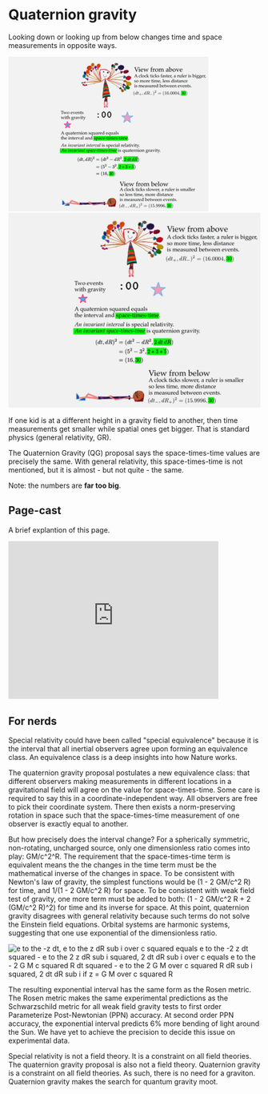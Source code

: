 # Quaternion gravity

Looking down or looking up from below changes time and space measurements in opposite ways.

<a id="single_1" href="../../images/QG_900.gif"
title="Four ways to see two events">
  <img class='visible-xs' src="../../images/QG_400.gif" alt="" />
  <img class='hidden-xs' src="../../images/QG_600.gif" alt="" /></a> 

If one kid is at a different height in a gravity field to another, then
time measurements get smaller while spatial ones get bigger. That is standard 
physics (general relativity, GR).

The Quaternion Gravity (QG) proposal says the space-times-time values are 
precisely the same. With general relativity, this space-times-time is not 
mentioned, but it is almost - but not quite - the same.

Note: the numbers are **far too big**.

## Page-cast

A brief explantion of this page.

<iframe width="420" height="315" src="https://www.youtube.com/embed/9Z13zO-IsQ8" frameborder="0" allowfullscreen></iframe>

## For nerds

Special relativity could have been called "special equivalence" because it is
the interval that all inertial observers agree upon forming an equivalence
class. An equivalence class is a deep insights into how Nature works.

The quaternion gravity proposal postulates a new equivalence class: that
different observers making measurements in different locations in a
gravitational field will agree on the value for space-times-time.
Some care is required to say this in a coordinate-independent way. All
observers are free to pick their coordinate system. There then exists a
norm-preserving rotation in space such that the space-times-time measurement of
one observer is exactly equal to another.

But how precisely does the interval change? For a spherically symmetric,
non-rotating, uncharged source, only one dimensionless ratio comes into play:
GM/c^2^R. The requirement that the
space-times-time term is equivalent means the the changes in the time term must
be the mathematical inverse of the changes in space. To be consistent with
Newton's law of gravity, the simplest functions would be (1 - 2 GM/c^2 R) for
time, and 1/(1 - 2 GM/c^2 R) for space. To be consistent with weak field test
of gravity, one more term must be added to both: (1 - 2 GM/c^2 R + 2 (GM/c^2 R)^2)
for time and its inverse for space. At this point, quaternion gravity disagrees
with general relativity because such terms do not solve the Einstein field
equations. Orbital systems are harmonic systems, suggesting that one use
exponential of the dimensionless ratio.

![e to the -z dt, e to the z dR sub i over c squared equals e to the -2 z dt
squared - e to the 2 z dR sub i squared, 2 dt dR sub i over c equals e to the -
2 G M c squared R dt squared - e to the 2 G M over c squared R dR sub i
squared, 2 dt dR sub i if z = G M over c squared R](../images/exp_GMc2R.png)

The resulting exponential interval has the same form as the Rosen metric. The Rosen
metric makes the same experimental predictions as the Schwarzschild metric for
all weak field gravity tests to first order Parameterize Post-Newtonian (PPN)
accuracy. At second order PPN accuracy, the exponential interval predicts 6%
more bending of light around the Sun. We have yet to achieve the precision to 
decide this issue on experimental data.

Special relativity is not a field theory. It is a constraint on all
field theories. The quaternion gravity proposal is also not a field theory.
Quaternion gravity is a constraint on all field theories. As such,
there is no need for a graviton. Quaternion gravity makes the search for
quantum gravity moot.
